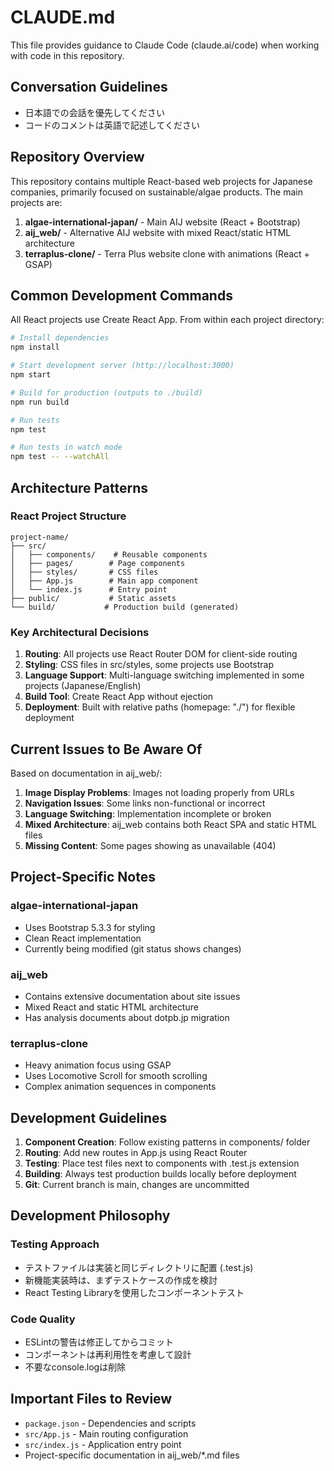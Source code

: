 # CLAUDE.md

This file provides guidance to Claude Code (claude.ai/code) when working with code in this repository.

## Conversation Guidelines

- 日本語での会話を優先してください
- コードのコメントは英語で記述してください

## Repository Overview

This repository contains multiple React-based web projects for Japanese companies, primarily focused on sustainable/algae products. The main projects are:

1. **algae-international-japan/** - Main AIJ website (React + Bootstrap)
2. **aij_web/** - Alternative AIJ website with mixed React/static HTML architecture
3. **terraplus-clone/** - Terra Plus website clone with animations (React + GSAP)

## Common Development Commands

All React projects use Create React App. From within each project directory:

```bash
# Install dependencies
npm install

# Start development server (http://localhost:3000)
npm start

# Build for production (outputs to ./build)
npm run build

# Run tests
npm test

# Run tests in watch mode
npm test -- --watchAll
```

## Architecture Patterns

### React Project Structure
```
project-name/
├── src/
│   ├── components/    # Reusable components
│   ├── pages/        # Page components
│   ├── styles/       # CSS files
│   ├── App.js        # Main app component
│   └── index.js      # Entry point
├── public/           # Static assets
└── build/           # Production build (generated)
```

### Key Architectural Decisions

1. **Routing**: All projects use React Router DOM for client-side routing
2. **Styling**: CSS files in src/styles, some projects use Bootstrap
3. **Language Support**: Multi-language switching implemented in some projects (Japanese/English)
4. **Build Tool**: Create React App without ejection
5. **Deployment**: Built with relative paths (homepage: "./") for flexible deployment

## Current Issues to Be Aware Of

Based on documentation in aij_web/:

1. **Image Display Problems**: Images not loading properly from URLs
2. **Navigation Issues**: Some links non-functional or incorrect
3. **Language Switching**: Implementation incomplete or broken
4. **Mixed Architecture**: aij_web contains both React SPA and static HTML files
5. **Missing Content**: Some pages showing as unavailable (404)

## Project-Specific Notes

### algae-international-japan
- Uses Bootstrap 5.3.3 for styling
- Clean React implementation
- Currently being modified (git status shows changes)

### aij_web
- Contains extensive documentation about site issues
- Mixed React and static HTML architecture
- Has analysis documents about dotpb.jp migration

### terraplus-clone
- Heavy animation focus using GSAP
- Uses Locomotive Scroll for smooth scrolling
- Complex animation sequences in components

## Development Guidelines

1. **Component Creation**: Follow existing patterns in components/ folder
2. **Routing**: Add new routes in App.js using React Router
3. **Testing**: Place test files next to components with .test.js extension
4. **Building**: Always test production builds locally before deployment
5. **Git**: Current branch is main, changes are uncommitted

## Development Philosophy

### Testing Approach
- テストファイルは実装と同じディレクトリに配置 (.test.js)
- 新機能実装時は、まずテストケースの作成を検討
- React Testing Libraryを使用したコンポーネントテスト

### Code Quality
- ESLintの警告は修正してからコミット
- コンポーネントは再利用性を考慮して設計
- 不要なconsole.logは削除

## Important Files to Review

- `package.json` - Dependencies and scripts
- `src/App.js` - Main routing configuration
- `src/index.js` - Application entry point
- Project-specific documentation in aij_web/*.md files